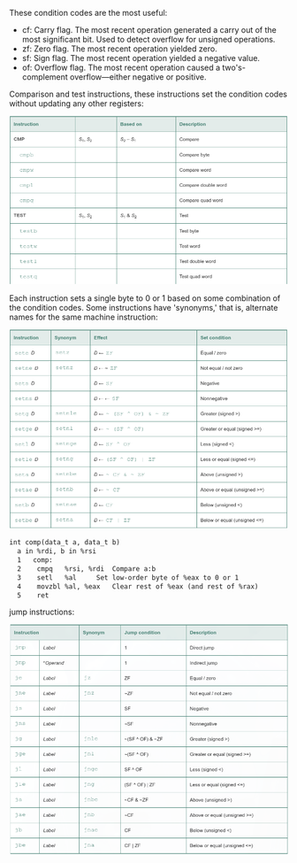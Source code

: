 These condition codes are the most useful:

 - cf: Carry flag. The most recent operation generated a carry out of the most significant bit. Used to detect overflow for unsigned operations.
 - zf: Zero flag. The most recent operation yielded zero.
 - sf: Sign flag. The most recent operation yielded a negative value.
 - of: Overflow flag. The most recent operation caused a two's-complement overflow—either negative or positive.

 Comparison and test instructions, these instructions set the condition codes without updating any other registers:

 ![](a.png)

Each instruction sets a single byte to 0 or 1 based on some combination of the condition codes. Some instructions have 'synonyms,' that is, alternate names for the same machine instruction:

![](b.png)

    int comp(data_t a, data_t b)
      a in %rdi, b in %rsi
      1   comp:
      2    cmpq   %rsi, %rdi  Compare a:b
      3    setl   %al     Set low-order byte of %eax to 0 or 1
      4    movzbl %al, %eax   Clear rest of %eax (and rest of %rax)
      5    ret

jump instructions:

![](c.png)
